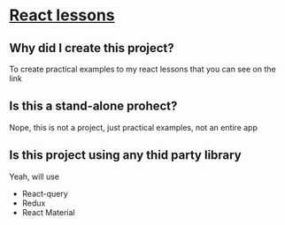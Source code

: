 # [React lessons](https://www.notion.so/React-46383c189ad84f95881fb2b96ea94d7a)
## Why did I create this project?
To create practical examples to my react lessons that you can see on the link

## Is this a stand-alone prohect?
Nope, this is not a project, just practical examples, not an entire app

## Is this project using any thid party library
Yeah, will use
- React-query
- Redux
- React Material